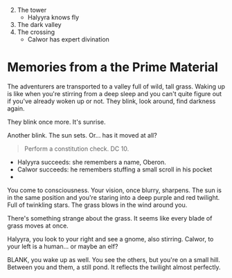 
2. The tower
    - Halyyra knows fly
3. The dark valley
4. The crossing
    - Calwor has expert divination

# Memories from a the Prime Material

The adventurers are transported to a valley full of wild, tall grass. Waking up is like when you're stirring from a deep sleep and you can't quite figure out if you've already woken up or not. They blink, look around, find darkness again. 

They blink once more. It's sunrise. 

Another blink. The sun sets. Or... has it moved at all?

> Perform a constitution check. DC 10. 

* Halyyra succeeds: she remembers a name, Oberon. 
* Calwor succeeds: he remembers stuffing a small scroll in his pocket
* 

You come to consciousness. Your vision, once blurry, sharpens. The sun is in the same position and you're staring into a deep purple and red twilight. Full of twinkling stars. The grass blows in the wind around you. 

There's something strange about the grass. It seems like every blade of grass moves at once. 

Halyyra, you look to your right and see a gnome, also stirring. Calwor, to your left is a human... or maybe an elf? 

BLANK, you wake up as well. You see the others, but you're on a small hill. Between you and them, a still pond. It reflects the twilight almost perfectly. 